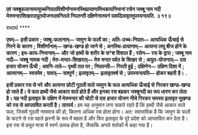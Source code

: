 **एवं जश्बूफलानामत्युच्चनिपातविशीर्णानामनस्थिप्रायाणामिभकायनिभानां रसेन जश्बू नाम नदी** **मेरुमन्दरशिखरादयुतयोजनादवनितले निपतन्ती दक्षिणेनात्मानं यावदिलावृतमुपस्यन्दयति. ॥ १९॥** 

शब्दार्थ **** 

**एवम्—** **इसी प्रकार** **; जश्बू-फलानाम्—** **जामुन के फलों का** **; अति-उच्च-निपात—** **अत्यधिक ऊँचाई से गिरने के कारण** **;** **विशीर्णानाम्—** **खण्ड-खण्ड हो जाने से** **; अनस्थि-प्रायाणाम्—** **अत्यन्त लघु बीज होने के कारण** **; इभ-काय-निभानाम्—** **और** **जो हाथी के शरीर के स²श विशाल हैं** **; रसेन—** **रस के द्वारा** **; जश्बू नाम नदी—** **जश्बू नामक नदी** **; मेरु-मन्दर-शिखरात्—** **मेरु** **मन्दर पर्वत के शिखर से** **; अयुत-योजनात्—** **दस हजार योजन ऊँची** **; अवनि-तले—** **पृथ्वी तल पर** **; निपतन्ती—** **गिरती हुई** **;** **दक्षिणेन—** **दक्षिण दिशा में** **; आत्मानम्—** **स्वयमेव** **; यावत्—** **सश्पूर्ण** **; इलावृतम्—** **इलावृतवर्ष से** **; उपस्यन्दयति—** **होकर बहती** **है।** **.** 

**इसी प्रकार रस से भरे और अत्यन्त छोटी गुठली वाले जामुन के फल अत्यधिक ऊँचाई से** **गिरकर खण्ड-खण्ड हो जाते हैं। ये फल हाथी जैसे आकार वाले होते हैं और इनका रस बहकर** **जश्बूनदी का रूप धारण कर लेता है। यह नदी इलावृत के दक्षिण में मेरुमन्दर की चोटी से दस** **हजार योजन नीचे गिरकर समस्त इलावृत भूखण्ड को रस से आप्लावित करती है।** **तात्पर्य :** हम यह अनुमान लगा सकते रहते हैं कि हाथी जैसे आकार वाले फल, जिसमें गुठली नाममात्र की हो, कितना अधिक रस होता होगा। अत: स्वाभाविक है कि जामुन के फलों के फटने से रस पहले झरनों के रूप में बहता है और फिर इलावृत के पूरे प्रदेश को आप्लावित कर देता है। इस रस से प्रभूत मात्रा में स्वर्ण उत्पन्न होता है, जैसाकि अगले श्लोकों में कहा गया है।  